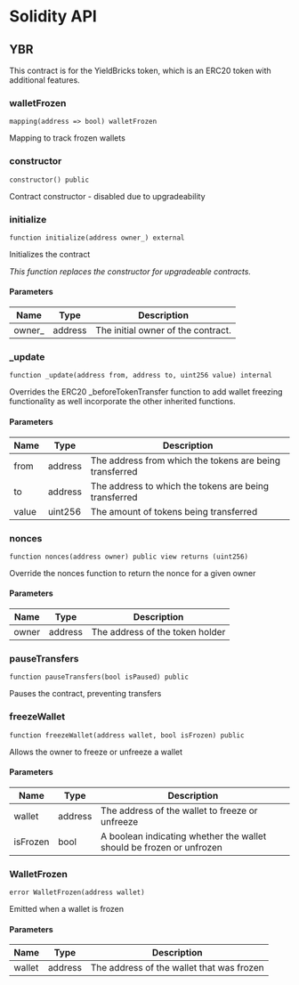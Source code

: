 # Solidity API

## YBR

This contract is for the YieldBricks token, which is an ERC20 token with additional features.

### walletFrozen

```solidity
mapping(address => bool) walletFrozen
```

Mapping to track frozen wallets

### constructor

```solidity
constructor() public
```

Contract constructor - disabled due to upgradeability

### initialize

```solidity
function initialize(address owner_) external
```

Initializes the contract

_This function replaces the constructor for upgradeable contracts._

#### Parameters

| Name | Type | Description |
| ---- | ---- | ----------- |
| owner_ | address | The initial owner of the contract. |

### _update

```solidity
function _update(address from, address to, uint256 value) internal
```

Overrides the ERC20 _beforeTokenTransfer function to add wallet freezing functionality
as well incorporate the other inherited functions.

#### Parameters

| Name | Type | Description |
| ---- | ---- | ----------- |
| from | address | The address from which the tokens are being transferred |
| to | address | The address to which the tokens are being transferred |
| value | uint256 | The amount of tokens being transferred |

### nonces

```solidity
function nonces(address owner) public view returns (uint256)
```

Override the nonces function to return the nonce for a given owner

#### Parameters

| Name | Type | Description |
| ---- | ---- | ----------- |
| owner | address | The address of the token holder |

### pauseTransfers

```solidity
function pauseTransfers(bool isPaused) public
```

Pauses the contract, preventing transfers

### freezeWallet

```solidity
function freezeWallet(address wallet, bool isFrozen) public
```

Allows the owner to freeze or unfreeze a wallet

#### Parameters

| Name | Type | Description |
| ---- | ---- | ----------- |
| wallet | address | The address of the wallet to freeze or unfreeze |
| isFrozen | bool | A boolean indicating whether the wallet should be frozen or unfrozen |

### WalletFrozen

```solidity
error WalletFrozen(address wallet)
```

Emitted when a wallet is frozen

#### Parameters

| Name | Type | Description |
| ---- | ---- | ----------- |
| wallet | address | The address of the wallet that was frozen |

